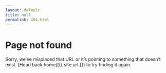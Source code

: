 ```yaml
---
layout: default
title: null
permalink: 404.html
---
```


# Page not found
Sorry, we’ve misplaced that URL or it’s pointing to something that doesn’t exist. [Head back home]({{ site.url }}) to try finding it again.
